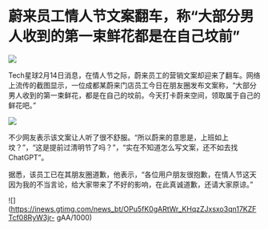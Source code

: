 # 蔚来员工情人节文案翻车，称“大部分男人收到的第一束鲜花都是在自己坟前”

![](https://inews.gtimg.com/news_bt/O7VsEyOamqaHz1a9OnPcX-y40qxgY3lsyUGoE0YTEsLDQAA/1000)

Tech星球2月14日消息，在情人节之际，蔚来员工的营销文案却迎来了翻车。网络上流传的截图显示，一位成都某蔚来门店员工今日在朋友圈发布文案称，“大部分男人收到的第一束鲜花，都是在自己的坟前。今天打卡蔚来空间，领取属于自己的鲜花吧。”

![](https://inews.gtimg.com/news_bt/Oc0ulXVeI3kiG1aoWE_2667RXHjfCz_yXYh8MqE5aAua8AA/1000)

不少网友表示该文案让人听了很不舒服。“所以蔚来的意思是，上班如上坟？”，“这是提前过清明节了吗？”，“实在不知道怎么写文案，还不如去找ChatGPT”。

据悉，该员工已在其朋友圈道歉，他表示，“各位用户朋友很抱歉，在情人节这天因为我的不当言论，给大家带来了不好的影响，在此真诚道歉，还请大家原谅。”

![](https://inews.gtimg.com/news_bt/OPu5fK0gARtWr_KHqzZJxsxo3qn17KZFTcf08RyW3jr-
gAA/1000)

